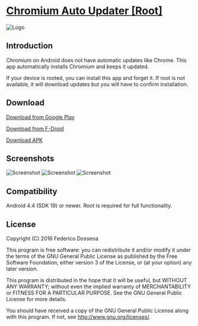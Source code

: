 # [Chromium Auto Updater [Root]](http://adolfintel.com/?p=chromium/index.frag)
![Logo](http://adolfintel.com/chromium/icon.png) 

## Introduction

Chromium on Android does not have automatic updates like Chrome. This app automatically installs Chromium and keeps it updated.

If your device is rooted, you can install this app and forget it. If root is not available, it will download updates but you will have to confirm installation.

## Download
[Download from Google Play](https://play.google.com/store/apps/details?id=com.dosse.chromiumautoupdater)

[Download from F-Droid](https://f-droid.org/repository/browse/?fdid=com.dosse.chromiumautoupdater)

[Download APK](http://downloads.adolfintel.com/geth.php?r=chromiumUpdater-apk)

## Screenshots
![Screenshot](http://adolfintel.com/chromium/screen1.png)
![Screenshot](http://adolfintel.com/chromium/screen2.png)
![Screenshot](http://adolfintel.com/chromium/screen3.png)

## Compatibility
Android 4.4 (SDK 19) or newer. Root is required for full functionality.

## License
Copyright (C) 2016 Federico Dossena

This program is free software: you can redistribute it and/or modify
it under the terms of the GNU General Public License as published by
the Free Software Foundation, either version 3 of the License, or
(at your option) any later version.

This program is distributed in the hope that it will be useful,
but WITHOUT ANY WARRANTY; without even the implied warranty of
MERCHANTABILITY or FITNESS FOR A PARTICULAR PURPOSE.  See the
GNU General Public License for more details.

You should have received a copy of the GNU General Public License
along with this program.  If not, see <http://www.gnu.org/licenses/>.
